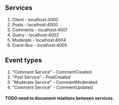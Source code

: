 ## Services
1) Client - localhost:3000
2) Posts - localhost:4000
3) Comments - localhost:4001
4) Query - localhost:4002
5) Moderate - localhost:4004
6) Event-Bus - localhost:4005

## Event types
1) "Comment Service" - CommentCreated
2) "Post Service" - PostCreated
3) "Moderate Service" - CommentModerated
4) "Comment Service" - CommentUpdated


#### TODO need to document relations between services.